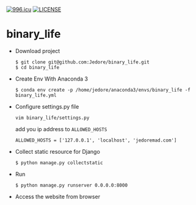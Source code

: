 [![996.icu](https://img.shields.io/badge/link-996.icu-red.svg)](https://996.icu)
[![LICENSE](https://img.shields.io/badge/license-Anti%20996-blue.svg)](https://github.com/996icu/996.ICU/blob/master/LICENSE)

# binary_life

- Download project
  ```
  $ git clone git@github.com:Jedore/binary_life.git
  $ cd binary_life
  ```
- Create Env With Anaconda 3
  ```
  $ conda env create -p /home/jedore/anaconda3/envs/binary_life -f binary_life.yml
  ```
- Configure settings.py file
  ```
  vim binary_life/settings.py
  ```
  add you ip address to `ALLOWED_HOSTS`
  ```
  ALLOWED_HOSTS = ['127.0.0.1', 'localhost', 'jedoremad.com']
  ```
- Collect static resource for Django
  ```
  $ python manage.py collectstatic
  ```
- Run
  ```
  $ python manage.py runserver 0.0.0.0:8000
  ```
- Access the website from browser
